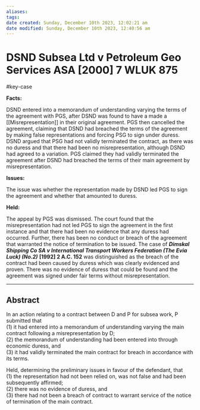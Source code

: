 ```yaml
---
aliases: 
tags: 
date created: Sunday, December 10th 2023, 12:02:21 am
date modified: Sunday, December 10th 2023, 12:40:56 am
---
```


# DSND Subsea Ltd v Petroleum Geo Services ASA [2000] 7 WLUK 875

#key-case

**Facts:**

DSND entered into a memorandum of understanding varying the terms of the agreement with PGS, after DSND was found to have a made a [[Misrepresentation]] in their original agreement. PGS then cancelled the agreement, claiming that DSND had breached the terms of the agreement by making false representations and forcing PSG to sign under duress. DSND argued that PSG had not validly terminated the contract, as there was no duress and that there had been no misrepresentation, although DSND had agreed to a variation. PGS claimed they had validly terminated the agreement after DSND had breached the terms of their main agreement by misrepresentation.

**Issues:**

The issue was whether the representation made by DSND led PGS to sign the agreement and whether that amounted to duress.

**Held:**

The appeal by PGS was dismissed. The court found that the misrepresentation had not led PGS to sign the agreement in the first instance and that there had been no evidence that any duress had occurred. Further, there has been no conduct or breach of the agreement that warranted the notice of termination to be issued. The case of **_Dimskal Shipping Co SA v International Transport Workers Federation (The Evia Luck) (No.2)_** **[1992] 2 A.C. 152** was distinguished as the breach of the contract had been caused by duress which was clearly evidenced and proven. There was no evidence of duress that could be found and the agreement was signed under fair terms without misrepresentation.

---

## Abstract

In an action relating to a contract between D and P for subsea work, P submitted that  
(1) it had entered into a memorandum of understanding varying the main contract following a misrepresentation by D;  
(2) the memorandum of understanding had been entered into through economic duress, and  
(3) it had validly terminated the main contract for breach in accordance with its terms.

Held, determining the preliminary issues in favour of the defendant, that  
(1) the representation had not been relied on, was not false and had been subsequently affirmed;  
(2) there was no evidence of duress, and  
(3) there had not been a breach of contract to warrant service of the notice of termination of the main contract.
